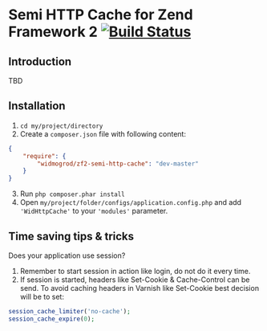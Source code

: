 # Semi HTTP Cache for Zend Framework 2 [![Build Status](https://travis-ci.org/widmogrod/zf2-semi-http-cache.png?branch=master)](https://travis-ci.org/widmogrod/zf2-semi-http-cache)
## Introduction

TBD

## Installation

  1. `cd my/project/directory`
  2. Create a `composer.json` file with following content:

``` json
{
    "require": {
        "widmogrod/zf2-semi-http-cache": "dev-master"
    }
}
```

  3. Run `php composer.phar install`
  4. Open ``my/project/folder/configs/application.config.php`` and add ``'WidHttpCache'`` to your ``'modules'`` parameter.

## Time saving tips & tricks

Does your application use session?
 1. Remember to start session in action like login, do not do it every time.
 2. If session is started, headers like Set-Cookie & Cache-Control can be send.
    To avoid caching headers in Varnish like Set-Cookie best decision will be to set:

```php
session_cache_limiter('no-cache');
session_cache_expire(0);
```
